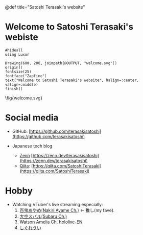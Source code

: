 @def title="Satoshi Terasaki's website"

# Welcome to Satoshi Terasaki's webiste

```julia:welcome
#hideall
using Luxor

Drawing(600, 200, joinpath(@OUTPUT, "welcome.svg"))
origin()
fontsize(25)
fontface("Zapfino")
text("Welcome to Satoshi Terasaki's website", halign=:center, valign=:middle)
finish()
```

\fig{welcome.svg}

# Social media

- GitHub: [https://github.com/terasakisatoshi](https://github.com/terasakisatoshi)

- Japanese tech blog
    - [Zenn](https://zenn.dev/) [https://zenn.dev/terasakisatoshi](https://zenn.dev/terasakisatoshi)
    - [Qiita](https://qiita.com/): [https://qiita.com/SatoshiTerasaki](https://qiita.com/SatoshiTerasaki)

# Hobby

- Watching VTuber's live streaming especially:
  1. [百鬼あやめ(Nakiri Ayame Ch.)](https://www.youtube.com/channel/UC7fk0CB07ly8oSl0aqKkqFg) $\leftarrow$ 推し(my fave).
  1. [大空スバル(Subaru Ch.)](https://www.youtube.com/channel/UCvzGlP9oQwU--Y0r9id_jnA)
  1. [Watson Amelia Ch. hololive-EN](https://www.youtube.com/channel/UCyl1z3jo3XHR1riLFKG5UAg)
  1. [しぐれうい](https://www.youtube.com/channel/UCt30jJgChL8qeT9VPadidSw)
